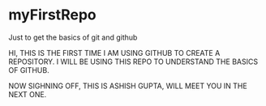 # myFirstRepo
Just to get the basics of git and github

HI, THIS IS THE FIRST TIME I AM USING GITHUB TO CREATE A REPOSITORY.
I WILL BE USING THIS REPO TO UNDERSTAND THE BASICS OF GITHUB.

NOW SIGHNING OFF,
THIS IS ASHISH GUPTA, WILL MEET YOU IN THE NEXT ONE.
